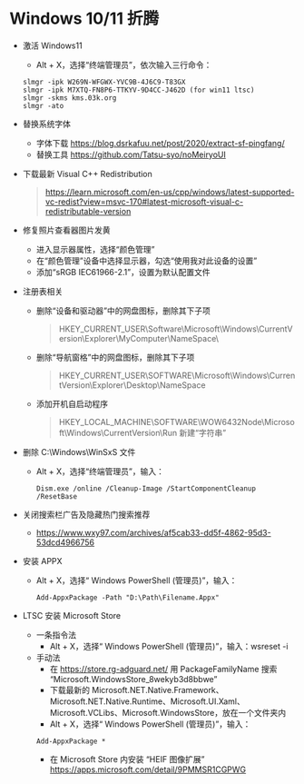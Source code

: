 # Windows 10/11 折腾

- 激活 Windows11
  - Alt + X，选择“终端管理员”，依次输入三行命令：
  ```
  slmgr -ipk W269N-WFGWX-YVC9B-4J6C9-T83GX
  slmgr -ipk M7XTQ-FN8P6-TTKYV-9D4CC-J462D (for win11 ltsc)
  slmgr -skms kms.03k.org
  slmgr -ato
  ```

- 替换系统字体
  - 字体下载 https://blog.dsrkafuu.net/post/2020/extract-sf-pingfang/
  - 替换工具 https://github.com/Tatsu-syo/noMeiryoUI

- 下载最新 Visual C++ Redistribution
  > https://learn.microsoft.com/en-us/cpp/windows/latest-supported-vc-redist?view=msvc-170#latest-microsoft-visual-c-redistributable-version

- 修复照片查看器图片发黄
  - 进入显示器属性，选择“颜色管理”
  - 在“颜色管理”设备中选择显示器，勾选“使用我对此设备的设置”
  - 添加“sRGB IEC61966-2.1”，设置为默认配置文件

- 注册表相关
  - 删除“设备和驱动器”中的网盘图标，删除其下子项
    > HKEY_CURRENT_USER\Software\Microsoft\Windows\CurrentVersion\Explorer\MyComputer\NameSpace\
  - 删除“导航窗格”中的网盘图标，删除其下子项
    > HKEY_CURRENT_USER\SOFTWARE\Microsoft\Windows\CurrentVersion\Explorer\Desktop\NameSpace
  - 添加开机自启动程序
    > HKEY_LOCAL_MACHINE\SOFTWARE\WOW6432Node\Microsoft\Windows\CurrentVersion\Run
    新建“字符串”

- 删除 C:\Windows\WinSxS 文件
  - Alt + X，选择“终端管理员”，输入：
    ```
    Dism.exe /online /Cleanup-Image /StartComponentCleanup /ResetBase
    ```

- 关闭搜索栏广告及隐藏热门搜索推荐
  - https://www.wxy97.com/archives/af5cab33-dd5f-4862-95d3-53dcd4966756

- 安装 APPX
  - Alt + X，选择“ Windows PowerShell (管理员)”，输入：
    ```
    Add-AppxPackage -Path "D:\Path\Filename.Appx"
    ```

- LTSC 安装 Microsoft Store
  - 一条指令法
    - Alt + X，选择“ Windows PowerShell (管理员)”，输入：wsreset -i
  - 手动法
    - 在 https://store.rg-adguard.net/ 用 PackageFamilyName 搜索 “Microsoft.WindowsStore_8wekyb3d8bbwe”
    - 下载最新的 Microsoft.NET.Native.Framework、Microsoft.NET.Native.Runtime、Microsoft.UI.Xaml、Microsoft.VCLibs、Microsoft.WindowsStore，放在一个文件夹内
    - Alt + X，选择“ Windows PowerShell (管理员)”，输入：
    ```
    Add-AppxPackage *
    ```
    - 在 Microsoft Store 内安装 “HEIF 图像扩展” https://apps.microsoft.com/detail/9PMMSR1CGPWG
  
